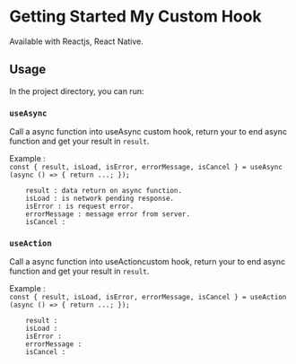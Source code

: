# Getting Started My Custom Hook

Available with Reactjs, React Native.

## Usage

In the project directory, you can run:

### `useAsync`

Call a async function into useAsync custom hook, return your to end async function and get your result in ```result```.

Example : \
  ```const { result, isLoad, isError, errorMessage, isCancel } = useAsync (async () => { return ...; }); ```
  ``` 
      result : data return on async function.
      isLoad : is network pending response.
      isError : is request error.
      errorMessage : message error from server.
      isCancel :
  ```
### `useAction`

Call a async function into useActioncustom hook, return your to end async function and get your result in ```result```.

Example : \
  ```const { result, isLoad, isError, errorMessage, isCancel } = useAction (async () => { return ...; }); ```
  ``` 
      result : 
      isLoad : 
      isError :
      errorMessage :
      isCancel :
  ```

